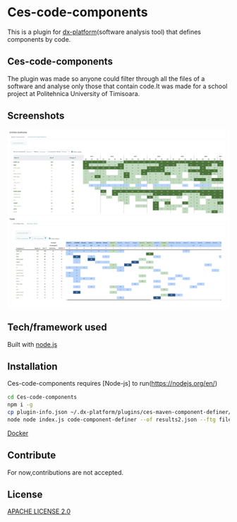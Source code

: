 # Ces-code-components

This is a plugin for [dx-platform](https://github.com/dxworks)(software analysis tool) that defines components by code.

## Ces-code-components

The plugin was made so anyone could filter through all the files of a software and analyse only those that contain code.It was made for a school project at Politehnica University of Timisoara.

## Screenshots

![Alt text](https://github.com/FlaviusAr/Ces-code-components/blob/master/components-system%20overview%20components.png?raw=true "Optional Title")
![Alt text](https://github.com/FlaviusAr/Ces-code-components/blob/master/team-knowledge%20map.png?raw=true "Optional Title")

## Tech/framework used

Built with
[node.js](https://github.com/nodejs)

## Installation

Ces-code-components requires [Node-js] to run(https://nodejs.org/en/)
```sh
cd Ces-code-components
npm i -g
cp plugin-info.json ~/.dx-platform/plugins/ces-maven-component-definer/plugin-info.json
node node index.js code-component-definer --of results2.json --ftg filestogroup.txt
```
[Docker](https://hub.docker.com/layers/flaviusar/code-component-definer/latest/images/sha256:9e52f1e1f9d0c7cdff834506414d91a6f25580865955aea4ee1d91d368c8c604)

## Contribute

For now,contributions are not accepted.

## License

[APACHE LICENSE 2.0](http://www.apache.org/licenses/)
